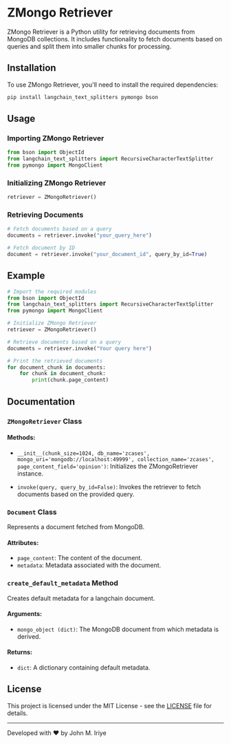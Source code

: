 # ZMongo Retriever

ZMongo Retriever is a Python utility for retrieving documents from MongoDB collections. It includes functionality to fetch documents based on queries and split them into smaller chunks for processing.

## Installation

To use ZMongo Retriever, you'll need to install the required dependencies:

```bash
pip install langchain_text_splitters pymongo bson
```

## Usage

### Importing ZMongo Retriever

```python
from bson import ObjectId
from langchain_text_splitters import RecursiveCharacterTextSplitter
from pymongo import MongoClient
```

### Initializing ZMongo Retriever

```python
retriever = ZMongoRetriever()
```

### Retrieving Documents

```python
# Fetch documents based on a query
documents = retriever.invoke("your_query_here")

# Fetch document by ID
document = retriever.invoke("your_document_id", query_by_id=True)
```

## Example

```python
# Import the required modules
from bson import ObjectId
from langchain_text_splitters import RecursiveCharacterTextSplitter
from pymongo import MongoClient

# Initialize ZMongo Retriever
retriever = ZMongoRetriever()

# Retrieve documents based on a query
documents = retriever.invoke("Your query here")

# Print the retrieved documents
for document_chunk in documents:
    for chunk in document_chunk:
        print(chunk.page_content)
```

## Documentation

### `ZMongoRetriever` Class

#### Methods:

- `__init__(chunk_size=1024, db_name='zcases', mongo_uri='mongodb://localhost:49999', collection_name='zcases', page_content_field='opinion')`: Initializes the ZMongoRetriever instance.

- `invoke(query, query_by_id=False)`: Invokes the retriever to fetch documents based on the provided query.

### `Document` Class

Represents a document fetched from MongoDB.

#### Attributes:

- `page_content`: The content of the document.
- `metadata`: Metadata associated with the document.

### `create_default_metadata` Method

Creates default metadata for a langchain document.

#### Arguments:

- `mongo_object (dict)`: The MongoDB document from which metadata is derived.

#### Returns:

- `dict`: A dictionary containing default metadata.

## License

This project is licensed under the MIT License - see the [LICENSE](LICENSE) file for details.

---

Developed with ❤️ by John M. Iriye